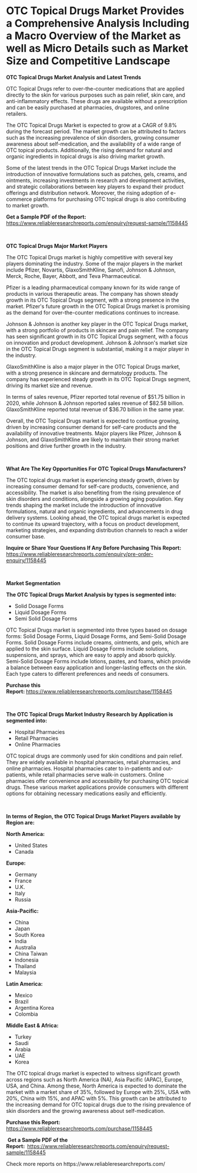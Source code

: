 <p><h1>OTC Topical Drugs Market Provides a Comprehensive Analysis Including a Macro Overview of the Market as well as Micro Details such as Market Size and Competitive Landscape</h1></p><p><strong>OTC Topical Drugs Market Analysis and Latest Trends</strong></p>
<p><p>OTC Topical Drugs refer to over-the-counter medications that are applied directly to the skin for various purposes such as pain relief, skin care, and anti-inflammatory effects. These drugs are available without a prescription and can be easily purchased at pharmacies, drugstores, and online retailers.</p><p>The OTC Topical Drugs Market is expected to grow at a CAGR of 9.8% during the forecast period. The market growth can be attributed to factors such as the increasing prevalence of skin disorders, growing consumer awareness about self-medication, and the availability of a wide range of OTC topical products. Additionally, the rising demand for natural and organic ingredients in topical drugs is also driving market growth.</p><p>Some of the latest trends in the OTC Topical Drugs Market include the introduction of innovative formulations such as patches, gels, creams, and ointments, increasing investments in research and development activities, and strategic collaborations between key players to expand their product offerings and distribution network. Moreover, the rising adoption of e-commerce platforms for purchasing OTC topical drugs is also contributing to market growth.</p></p>
<p><strong>Get a Sample PDF of the Report:&nbsp;</strong> <a href="https://www.reliableresearchreports.com/enquiry/request-sample/1158445">https://www.reliableresearchreports.com/enquiry/request-sample/1158445</a></p>
<p>&nbsp;</p>
<p><strong>OTC Topical Drugs Major Market Players</strong></p>
<p><p>The OTC Topical Drugs market is highly competitive with several key players dominating the industry. Some of the major players in the market include Pfizer, Novartis, GlaxoSmithKline, Sanofi, Johnson & Johnson, Merck, Roche, Bayer, Abbott, and Teva Pharmaceutical.</p><p>Pfizer is a leading pharmaceutical company known for its wide range of products in various therapeutic areas. The company has shown steady growth in its OTC Topical Drugs segment, with a strong presence in the market. Pfizer's future growth in the OTC Topical Drugs market is promising as the demand for over-the-counter medications continues to increase.</p><p>Johnson & Johnson is another key player in the OTC Topical Drugs market, with a strong portfolio of products in skincare and pain relief. The company has seen significant growth in its OTC Topical Drugs segment, with a focus on innovation and product development. Johnson & Johnson's market size in the OTC Topical Drugs segment is substantial, making it a major player in the industry.</p><p>GlaxoSmithKline is also a major player in the OTC Topical Drugs market, with a strong presence in skincare and dermatology products. The company has experienced steady growth in its OTC Topical Drugs segment, driving its market size and revenue.</p><p>In terms of sales revenue, Pfizer reported total revenue of $51.75 billion in 2020, while Johnson & Johnson reported sales revenue of $82.58 billion. GlaxoSmithKline reported total revenue of $36.70 billion in the same year.</p><p>Overall, the OTC Topical Drugs market is expected to continue growing, driven by increasing consumer demand for self-care products and the availability of innovative treatments. Major players like Pfizer, Johnson & Johnson, and GlaxoSmithKline are likely to maintain their strong market positions and drive further growth in the industry.</p></p>
<p>&nbsp;</p>
<p><strong>What Are The Key Opportunities For OTC Topical Drugs Manufacturers?</strong></p>
<p><p>The OTC topical drugs market is experiencing steady growth, driven by increasing consumer demand for self-care products, convenience, and accessibility. The market is also benefiting from the rising prevalence of skin disorders and conditions, alongside a growing aging population. Key trends shaping the market include the introduction of innovative formulations, natural and organic ingredients, and advancements in drug delivery systems. Looking ahead, the OTC topical drugs market is expected to continue its upward trajectory, with a focus on product development, marketing strategies, and expanding distribution channels to reach a wider consumer base.</p></p>
<p><strong>Inquire or Share Your Questions If Any Before Purchasing This Report:</strong> <a href="https://www.reliableresearchreports.com/enquiry/pre-order-enquiry/1158445">https://www.reliableresearchreports.com/enquiry/pre-order-enquiry/1158445</a></p>
<p>&nbsp;</p>
<p><strong>Market Segmentation</strong></p>
<p><strong>The OTC Topical Drugs Market Analysis by types is segmented into:</strong></p>
<p><ul><li>Solid Dosage Forms</li><li>Liquid Dosage Forms</li><li>Semi Solid Dosage Forms</li></ul></p>
<p><p>OTC Topical Drugs market is segmented into three types based on dosage forms: Solid Dosage Forms, Liquid Dosage Forms, and Semi-Solid Dosage Forms. Solid Dosage Forms include creams, ointments, and gels, which are applied to the skin surface. Liquid Dosage Forms include solutions, suspensions, and sprays, which are easy to apply and absorb quickly. Semi-Solid Dosage Forms include lotions, pastes, and foams, which provide a balance between easy application and longer-lasting effects on the skin. Each type caters to different preferences and needs of consumers.</p></p>
<p><strong>Purchase this Report:&nbsp;</strong><a href="https://www.reliableresearchreports.com/purchase/1158445">https://www.reliableresearchreports.com/purchase/1158445</a></p>
<p>&nbsp;</p>
<p><strong>The OTC Topical Drugs Market Industry Research by Application is segmented into:</strong></p>
<p><ul><li>Hospital Pharmacies</li><li>Retail Pharmacies</li><li>Online Pharmacies</li></ul></p>
<p><p>OTC topical drugs are commonly used for skin conditions and pain relief. They are widely available in hospital pharmacies, retail pharmacies, and online pharmacies. Hospital pharmacies cater to in-patients and out-patients, while retail pharmacies serve walk-in customers. Online pharmacies offer convenience and accessibility for purchasing OTC topical drugs. These various market applications provide consumers with different options for obtaining necessary medications easily and efficiently.</p></p>
<p>&nbsp;</p>
<p><strong>In terms of Region, the OTC Topical Drugs Market Players available by Region are:</strong></p>
<p>
    <p> <strong> North America: </strong>
        <ul>
            <li>United States</li>
            <li>Canada</li>
        </ul>
        </p> 
    <p> <strong> Europe: </strong>
        <ul>
            <li>Germany</li>
            <li>France</li>
            <li>U.K.</li>
            <li>Italy</li>
            <li>Russia</li>
        </ul>
        </p> 
    <p> <strong> Asia-Pacific: </strong>
        <ul>
            <li>China</li>
            <li>Japan</li>
            <li>South Korea</li>
            <li>India</li>
            <li>Australia</li>
            <li>China Taiwan</li>
            <li>Indonesia</li>
            <li>Thailand</li>
            <li>Malaysia</li>
        </ul>
        </p> 
    <p> <strong> Latin America: </strong>
        <ul>
            <li>Mexico</li>
            <li>Brazil</li>
            <li>Argentina Korea</li>
            <li>Colombia</li>
        </ul>
        </p> 
    <p> <strong> Middle East & Africa: </strong>
        <ul>
            <li>Turkey</li>
            <li>Saudi</li>
            <li>Arabia</li>
            <li>UAE</li>
            <li>Korea</li>
        </ul>
    </p>
    </p>
<p><p>The OTC topical drugs market is expected to witness significant growth across regions such as North America (NA), Asia Pacific (APAC), Europe, USA, and China. Among these, North America is expected to dominate the market with a market share of 35%, followed by Europe with 25%, USA with 20%, China with 15%, and APAC with 5%. This growth can be attributed to the increasing demand for OTC topical drugs due to the rising prevalence of skin disorders and the growing awareness about self-medication.</p></p>
<p><strong>Purchase this Report: </strong><a href="https://www.reliableresearchreports.com/purchase/1158445">https://www.reliableresearchreports.com/purchase/1158445</a></p>
<p>&nbsp;<strong>Get a Sample PDF of the Report:&nbsp;&nbsp;</strong><a href="https://www.reliableresearchreports.com/enquiry/request-sample/1158445">https://www.reliableresearchreports.com/enquiry/request-sample/1158445</a></p>
<p><strong></strong></p>
<p>Check more reports on https://www.reliableresearchreports.com/</p>